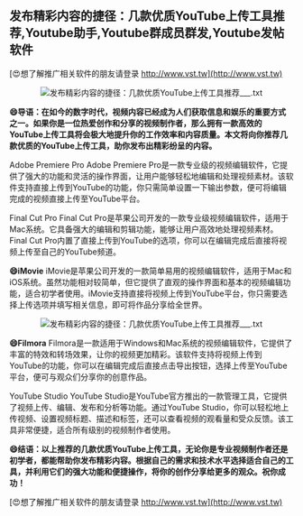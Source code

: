 ## **发布精彩内容的捷径：几款优质YouTube上传工具推荐,Youtube助手,Youtube群成员群发,Youtube发帖软件**

[😍想了解推广相关软件的朋友请登录 http://www.vst.tw](http://www.vst.tw)

 <center><img src="https://vst.tw/MP4/tuiguang/png/0.png" alt="发布精彩内容的捷径：几款优质YouTube上传工具推荐___.txt"></center>

**😄导语：在如今的数字时代，视频内容已经成为人们获取信息和娱乐的重要方式之一。如果你是一位热爱创作和分享的视频制作者，那么拥有一款高效的YouTube上传工具将会极大地提升你的工作效率和内容质量。本文将向你推荐几款优质的YouTube上传工具，助你发布出精彩纷呈的内容。**

Adobe Premiere Pro
Adobe Premiere Pro是一款专业级的视频编辑软件，它提供了强大的功能和灵活的操作界面，让用户能够轻松地编辑和处理视频素材。该软件支持直接上传到YouTube的功能，你只需简单设置一下输出参数，便可将编辑完成的视频直接上传至YouTube平台。

Final Cut Pro
Final Cut Pro是苹果公司开发的一款专业级视频编辑软件，适用于Mac系统。它具备强大的编辑和剪辑功能，能够让用户高效地处理视频素材。Final Cut Pro内置了直接上传到YouTube的选项，你可以在编辑完成后直接将视频上传至自己的YouTube频道。

**😄iMovie**
iMovie是苹果公司开发的一款简单易用的视频编辑软件，适用于Mac和iOS系统。虽然功能相对较简单，但它提供了直观的操作界面和基本的视频编辑功能，适合初学者使用。iMovie支持直接将视频上传到YouTube平台，你只需要选择上传选项并填写相关信息，即可将作品分享给全世界。

 <center><img src="https://vst.tw/MP4/tuiguang/png/1.png" alt="发布精彩内容的捷径：几款优质YouTube上传工具推荐___.txt"></center>

**😄Filmora**
Filmora是一款适用于Windows和Mac系统的视频编辑软件，它提供了丰富的特效和转场效果，让你的视频更加精彩。该软件支持将视频上传到YouTube的功能，你可以在编辑完成后直接点击导出按钮，选择上传至YouTube平台，便可与观众们分享你的创意作品。

YouTube Studio
YouTube Studio是YouTube官方推出的一款管理工具，它提供了视频上传、编辑、发布和分析等功能。通过YouTube Studio，你可以轻松地上传视频、设置视频标题、描述和标签，还可以查看视频的观看量和受众反馈。该工具非常便捷，适合所有级别的视频制作者使用。

**😄结语：以上推荐的几款优质YouTube上传工具，无论你是专业视频制作者还是初学者，都能帮助你发布精彩内容。根据自己的需求和技术水平选择适合自己的工具，并利用它们的强大功能和便捷操作，将你的创作分享给更多的观众。祝你成功！**

[😍想了解推广相关软件的朋友请登录 http://www.vst.tw](http://www.vst.tw)



